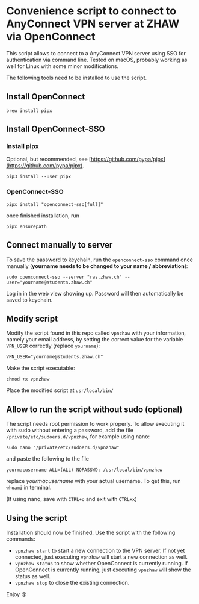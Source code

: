 # Convenience script to connect to AnyConnect VPN server at ZHAW via OpenConnect

This script allows to connect to a AnyConnect VPN server using SSO for authentication via command line. Tested on macOS, probably working as well for Linux with some minor modifications.

The following tools need to be installed to use the script.


## Install OpenConnect

```shell
brew install pipx
```


## Install OpenConnect-SSO

### Install pipx

Optional, but recommended, see [https://github.com/pypa/pipx](https://github.com/pypa/pipx).

```shell
pip3 install --user pipx
```


### OpenConnect-SSO

```shell
pipx install "openconnect-sso[full]"
```

once finished installation, run

```shell
pipx ensurepath
```


## Connect manually to server

To save the password to keychain, run the `openconnect-sso` command once manually (**yourname needs to be changed to your name / abbreviation**):

```shell
sudo openconnect-sso --server "ras.zhaw.ch" --user="yourname@students.zhaw.ch"
```

Log in in the web view showing up. Password will then automatically be saved to keychain.


## Modify script

Modify the script found in this repo called `vpnzhaw` with your information, namely your email address, by setting the correct value for the variable `VPN_USER` correctly (replace `yourname`):

```shell
VPN_USER="yourname@students.zhaw.ch"
```


Make the script executable:

```shell
chmod +x vpnzhaw
```


Place the modified script at `usr/local/bin/`


## Allow to run the script without sudo (optional)

The script needs root permission to work properly.
To allow executing it with sudo without entering a password, add the file `/private/etc/sudoers.d/vpnzhaw`, for example using nano:

```shell
sudo nano "/private/etc/sudoers.d/vpnzhaw"
```

and paste the following to the file

```shell
yourmacusername ALL=(ALL) NOPASSWD: /usr/local/bin/vpnzhaw
```

replace *yourmacusername* with your actual username. To get this, run `whoami` in terminal.

(If using nano, save with `CTRL+o` and exit with `CTRL+x`)


## Using the script

Installation should now be finished. Use the script with the following commands:

- `vpnzhaw start` to start a new connection to the VPN server. If not yet connected, just executing `vpnzhaw` will start a new connection as well.
- `vpnzhaw status` to show whether OpenConnect is currently running. If OpenConnect is currently running, just executing `vpnzhaw` will show the status as well.
- `vpnzhaw stop` to close the existing connection.


Enjoy 😚




